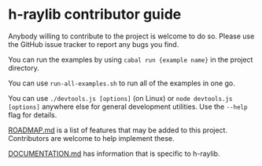 # h-raylib contributor guide

Anybody willing to contribute to the project is welcome to do so. Please use the GitHub issue tracker to report any bugs you find.

You can run the examples by using `cabal run {example name}` in the project directory.

You can use `run-all-examples.sh` to run all of the examples in one go.

You can use `./devtools.js [options]` (on Linux) or `node devtools.js [options]` anywhere else for general development utilities. Use the `--help` flag for details.

[ROADMAP.md](https://github.com/Anut-py/h-raylib/blob/master/ROADMAP.md) is a list of features that may be added to this project. Contributors are welcome to help implement these.

[DOCUMENTATION.md](https://github.com/Anut-py/h-raylib/blob/master/DOCUMENTATION.md) has information that is specific to h-raylib.

